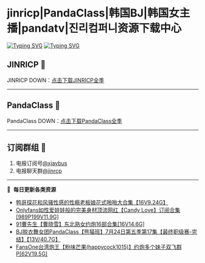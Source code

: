 # jinricp|PandaClass|韩国BJ|韩国女主播|pandatv|진리컴퍼니资源下载中心   
[![Typing SVG](https://readme-typing-svg.herokuapp.com?font=Fira+Code&pause=1000&center=true&vCenter=true&random=true&width=435&lines=所有链接都需要翻墙访问)](https://jinri-cp.neocities.org/free.html)
[![Typing SVG](https://readme-typing-svg.herokuapp.com?font=Fira+Code&pause=1000&center=true&vCenter=true&random=true&width=435&lines=点击进入福利资源下载中心)](https://pandaclass.neocities.org/)
## JINRICP 👋   
JINRICP DOWN：[点击下载JINRICP全季](https://mypikpak.com/s/VODz7HXQoqcX0UrvaXfDtFoPo1)
****
## PandaClass 💯   
PandaClass DOWN：[点击下载PandaClass全季](https://mypikpak.com/s/VOKOTZkoEnkyvCnELVSquM97o1)   
****
## 订阅群组 🔞
1. 电报订阅号[@xjavbus](https://t.me/xjavbus)
2. 电报聊天群[@jinrcp](https://t.me/jinrcp)
**** 
📕 &nbsp;**每日更新各类资源**
<!-- BLOG-POST-LIST:START -->
- [鸭哥探花和风骚性感的性瘾老板娘花式啪啪大合集【16V9.24G】](https://fuli.rulel.com/462.html)
- [Onlyfans如性爱娃娃般的完美身材顶流网红【Candy Love】订阅合集[989P199V11.9G]](https://fuli.rulel.com/461.html)
- [91曹先生【曹晓雪】东北熟女约炮16部合集[16V14.6G]](https://fuli.rulel.com/460.html)
- [BJ脱衣舞女团PandaClass【熊猫班】7月24日第五季第17集【最终职级赛-完结】【13V/40.7G】](https://fuli.rulel.com/459.html)
- [FansOne台湾炮王【粉味芒果&lpar;happycock1015&rpar;】约炮多个妹子双飞群P[62V19.5G]](https://fuli.rulel.com/458.html)
<!-- BLOG-POST-LIST:END -->
